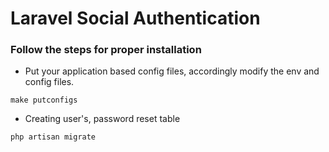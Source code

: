 # Laravel Social Authentication

### Follow the steps for proper installation

* Put your application based config files, accordingly modify the env and config files.
```
make putconfigs
```

* Creating user's, password reset table
```
php artisan migrate
```
